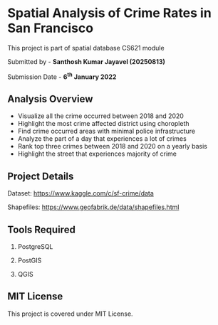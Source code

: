 # Spatial Analysis of Crime Rates in San Francisco

This project is part of spatial database CS621 module

Submitted by - **Santhosh Kumar Jayavel (20250813)**

Submission Date - **6<sup>th</sup> January 2022**

## Analysis Overview

* Visualize all the crime occurred between 2018 and 2020
* Highlight the most crime affected district using choropleth
* Find crime occurred areas with minimal police infrastructure
* Analyze the part of a day that experiences a lot of crimes
* Rank top three crimes between 2018 and 2020 on a yearly basis
* Highlight the street that experiences majority of crime


## Project Details

Dataset: https://www.kaggle.com/c/sf-crime/data

Shapefiles: https://www.geofabrik.de/data/shapefiles.html

## Tools Required
1. PostgreSQL

2. PostGIS

3. QGIS

## MIT License
This project is covered under MIT License.
